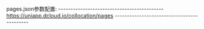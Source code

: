 pages.json参数配置:
	-------------------------------------------
	https://uniapp.dcloud.io/collocation/pages
	-------------------------------------------